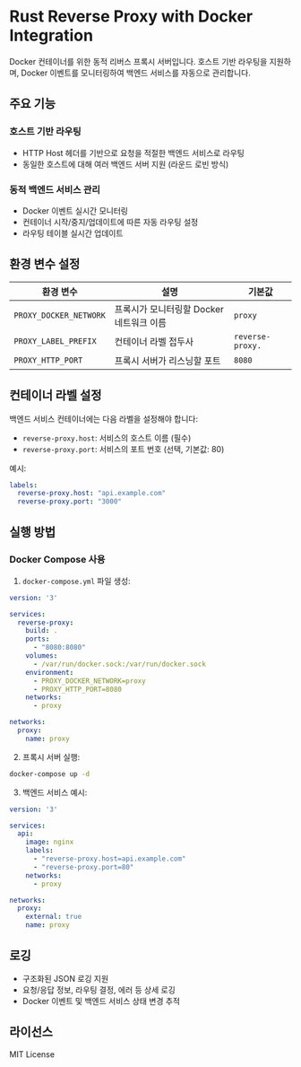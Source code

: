 # Rust Reverse Proxy with Docker Integration

Docker 컨테이너를 위한 동적 리버스 프록시 서버입니다. 호스트 기반 라우팅을 지원하며, Docker 이벤트를 모니터링하여 백엔드 서비스를 자동으로 관리합니다.

## 주요 기능

### 호스트 기반 라우팅
- HTTP Host 헤더를 기반으로 요청을 적절한 백엔드 서비스로 라우팅
- 동일한 호스트에 대해 여러 백엔드 서버 지원 (라운드 로빈 방식)

### 동적 백엔드 서비스 관리
- Docker 이벤트 실시간 모니터링
- 컨테이너 시작/중지/업데이트에 따른 자동 라우팅 설정
- 라우팅 테이블 실시간 업데이트

## 환경 변수 설정

| 환경 변수 | 설명 | 기본값 |
|-----------|------|--------|
| `PROXY_DOCKER_NETWORK` | 프록시가 모니터링할 Docker 네트워크 이름 | `proxy` |
| `PROXY_LABEL_PREFIX` | 컨테이너 라벨 접두사 | `reverse-proxy.` |
| `PROXY_HTTP_PORT` | 프록시 서버가 리스닝할 포트 | `8080` |

## 컨테이너 라벨 설정

백엔드 서비스 컨테이너에는 다음 라벨을 설정해야 합니다:

- `reverse-proxy.host`: 서비스의 호스트 이름 (필수)
- `reverse-proxy.port`: 서비스의 포트 번호 (선택, 기본값: 80)

예시:
```yaml
labels:
  reverse-proxy.host: "api.example.com"
  reverse-proxy.port: "3000"
```

## 실행 방법

### Docker Compose 사용

1. `docker-compose.yml` 파일 생성:

```yaml
version: '3'

services:
  reverse-proxy:
    build: .
    ports:
      - "8080:8080"
    volumes:
      - /var/run/docker.sock:/var/run/docker.sock
    environment:
      - PROXY_DOCKER_NETWORK=proxy
      - PROXY_HTTP_PORT=8080
    networks:
      - proxy

networks:
  proxy:
    name: proxy
```

2. 프록시 서버 실행:
```bash
docker-compose up -d
```

3. 백엔드 서비스 예시:
```yaml
version: '3'

services:
  api:
    image: nginx
    labels:
      - "reverse-proxy.host=api.example.com"
      - "reverse-proxy.port=80"
    networks:
      - proxy

networks:
  proxy:
    external: true
    name: proxy
```

## 로깅

- 구조화된 JSON 로깅 지원
- 요청/응답 정보, 라우팅 결정, 에러 등 상세 로깅
- Docker 이벤트 및 백엔드 서비스 상태 변경 추적

## 라이선스

MIT License

